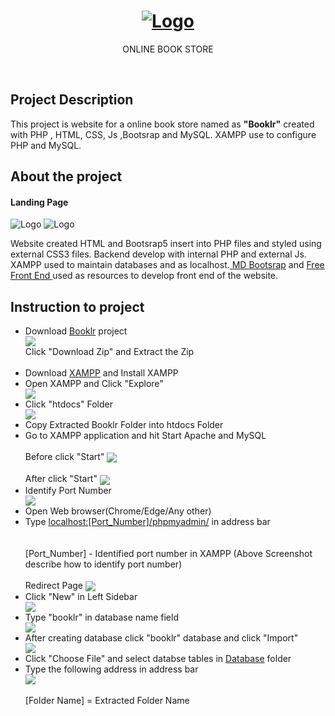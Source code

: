 <!-- PROJECT LOGO -->
<h1>
  <div  align="center">
  <a  href="https://github.com/DishaKD/Booklr">
      <img  src="https://github.com/DishaKD/Booklr/blob/master/Images/Header%20%26%20Footer/logo.png"  alt="Logo" >
  </a>
</h1>
<p align=center>ONLINE BOOK STORE</p>
<br>

## Project Description
This project is website for a online book store named as <b>"Booklr"</b>  created with PHP , HTML, CSS, Js ,Bootsrap and MySQL. XAMPP use to configure PHP and MySQL. 

## About the project
#### Landing Page
<img  src="Images/Readme Images/Screen Shots/website (2).png"  alt="Logo">
<img  src="Images/Readme Images/Screen Shots/website (3).png"  alt="Logo">

Website created HTML and Bootsrap5 insert into PHP files and styled using external CSS3 files. Backend develop with internal PHP and external Js. XAMPP used to maintain databases and as localhost.<a href="https://mdbootstrap.com/"> MD Bootsrap</a> and <a href="https://freefrontend.com/)https://freefrontend.com/"> Free Front End </a> used as resources to develop front end of the website.

## Instruction to project
<ul>
  <li>Download <a href="https://github.com/DishaKD/Booklr/tree/master">Booklr</a> project</li>
  <img align=center src="https://github.com/DishaKD/Booklr/blob/master/Images/Readme%20Images/Screen%20Shots/Github%20ZIp%20Download.png">
  <br>
  Click "Download Zip" and Extract the Zip
  <br><br>
  <li>Download <a href="https://www.apachefriends.org/download.html">XAMPP</a> and Install XAMPP</li>
  <li>Open XAMPP and Click "Explore"</li>
  <img align=center src="https://github.com/DishaKD/Booklr/blob/master/Images/Readme%20Images/Screen%20Shots/XAMPP%20Explore.png">
  <li>Click "htdocs" Folder </li>
  <img align=center src="Images/Readme Images/Screen Shots/XAMPP Folder.png">
  <li>Copy Extracted Booklr Folder into htdocs Folder</li>
  <li>Go to XAMPP application and hit Start Apache and MySQL</li><br>
  Before click "Start"
  <img align=center src="Images/Readme Images/Screen Shots/XAMPP Start.png">
  <br><br>
  After click "Start" 
  <img align=center src="Images/Readme Images/Screen Shots/After Start XAMPP.png">
  <li>Identify Port Number</li>
    <img align=center src="Images/Readme Images/Screen Shots/Port Identify.png">
  <li>Open Web browser(Chrome/Edge/Any other)</li>
  <li>Type <a href="">localhost:[Port_Number]/phpmyadmin/</a> in address bar</li>
  <br><br>
  [Port_Number] - Identified port number in XAMPP (Above Screenshot describe how to identify port number)
  <br><br>
  Redirect Page 
  <img align=center src="Images/Readme Images/Screen Shots/phpMyAdmin .png">
  <li>Click "New" in Left Sidebar</li>
  <img align=center src="Images/Readme Images/Screen Shots/Create Database.png">
  <li>Type "booklr" in database name field</li>
  <img align=center src="Images/Readme Images/Screen Shots/Database Creating.png">
  <li>After creating database click "booklr" database and click "Import"</li>
  <img align=center src="Images/Readme Images/Screen Shots/Import.png">
  <li>Click "Choose File" and select databse tables in <a href="">Database</a> folder</li>
  
  <li>Type the following address in address bar</li>
  <img align=center src="Images/Readme Images/Screen Shots/Address.png">
  <br><br>
  [Folder Name] = Extracted Folder Name 
  
</ul>

